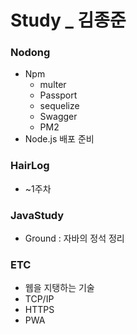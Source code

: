# Study _ 김종준



### Nodong

- Npm
  - multer
  - Passport
  - sequelize
  - Swagger
  - PM2
- Node.js 배포 준비



### HairLog

- ~1주차

  


### JavaStudy

- Ground : 자바의 정석 정리



### ETC

- 웹을 지탱하는 기술
- TCP/IP
- HTTPS
- PWA

